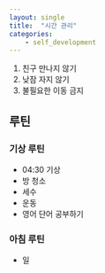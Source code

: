 ```yaml
---
layout: single
title:  "시간 관리"
categories: 
    - self_development
---
```


1. 친구 만나지 않기
1. 낮잠 자지 않기
1. 불필요한 이동 금지

## 루틴
### 기상 루틴
- 04:30 기상
- 방 청소
- 세수
- 운동
- 영어 단어 공부하기
### 아침 루틴
- 일

